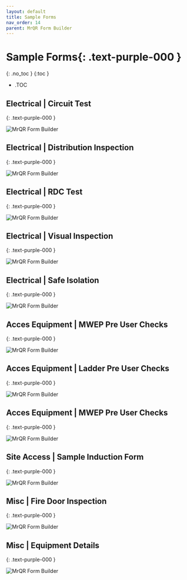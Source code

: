 ```yaml
---
layout: default
title: Sample Forms
nav_order: 14
parent: MrQR Form Builder
---
```



# **Sample Forms**{: .text-purple-000 }
{: .no_toc }
{:toc }
- .TOC

## Electrical | Circuit Test
{: .text-purple-000 }

![MrQR Form Builder](/assets/images/Forms//Samples/MrQR_Sample_CircuitTest.png "Circuit Test")

## Electrical | Distribution Inspection
{: .text-purple-000 }

![MrQR Form Builder](/assets/images/Forms//Samples/MrQR_Sample_DB_Inspection.png "DB Inspection")

## Electrical | RDC Test
{: .text-purple-000 }

![MrQR Form Builder](/assets/images/Forms//Samples/MrQR_Sample_RCD.png "RCD Test")

## Electrical | Visual Inspection
{: .text-purple-000 }

![MrQR Form Builder](/assets/images/Forms//Samples/MrQR_Sample_Visual_Inspection.png "Visual Inspection")

## Electrical | Safe Isolation
{: .text-purple-000 }

![MrQR Form Builder](/assets/images/Forms//Samples/MrQR_Sample_safeIsolation.png "Safe Isolation")

## Acces Equipment | MWEP Pre User Checks
{: .text-purple-000 }

![MrQR Form Builder](/assets/images/Forms//Samples/MrQR_Sample_MWEP_Inspection.png "MWEP Inspection")

## Acces Equipment | Ladder Pre User Checks
{: .text-purple-000 }

![MrQR Form Builder](/assets/images/Forms//Samples/MrQR_sample_ladder.png "Ladder")

## Acces Equipment | MWEP Pre User Checks
{: .text-purple-000 }

![MrQR Form Builder](/assets/images/Forms//Samples/MrQR_sample_mwep_Clean.png "MWEP Clean")

## Site Access | Sample Induction Form
{: .text-purple-000 }

![MrQR Form Builder](/assets/images/Forms//Samples/MrQR_Sample_Induction_Form.png "Induction")

## Misc | Fire Door Inspection
{: .text-purple-000 }

![MrQR Form Builder](/assets/images/Forms//Samples/MrQR_Sample_FireDoor.png "Fire Door")

## Misc | Equipment Details
{: .text-purple-000 }

![MrQR Form Builder](/assets/images/Forms//Samples/MrQR_Sample_EquipmentDetails.png "Equipment")
